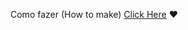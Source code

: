 Como fazer (How to make) <a href=https://youtu.be/7gA0OxFrD8M target="_blank">Click Here</a> :heart:

